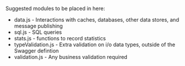 Suggested modules to be placed in here:

* data.js - Interactions with caches, databases, other data stores, and message publishing
* sql.js - SQL queries
* stats.js - functions to record statistics
* typeValidation.js - Extra validation on i/o data types, outside of the Swagger defintion  
* validation.js - Any business validation required
